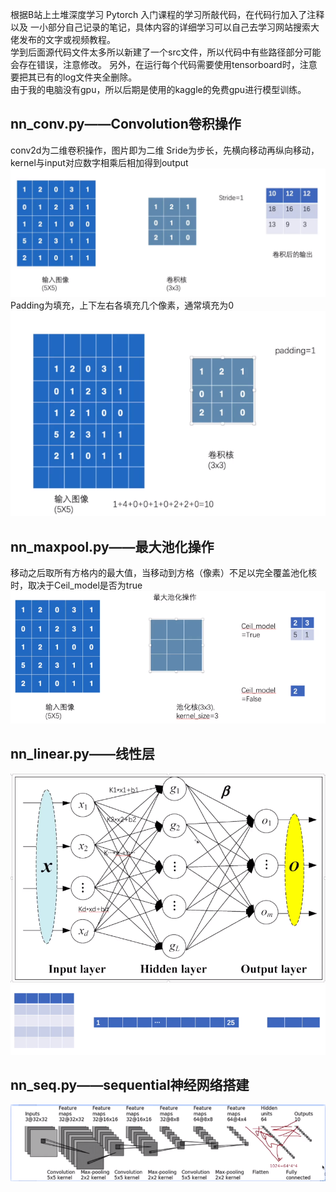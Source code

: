 根据B站上土堆深度学习 Pytorch 入门课程的学习所敲代码，在代码行加入了注释以及
一小部分自己记录的笔记，具体内容的详细学习可以自己去学习网站搜索大佬发布的文字或视频教程。  
学到后面源代码文件太多所以新建了一个src文件，所以代码中有些路径部分可能会存在错误，注意修改。
另外，在运行每个代码需要使用tensorboard时，注意要把其已有的log文件夹全删除。  
由于我的电脑没有gpu，所以后期是使用的kaggle的免费gpu进行模型训练。
## nn_conv.py——Convolution卷积操作
conv2d为二维卷积操作，图片即为二维
Sride为步长，先横向移动再纵向移动，kernel与input对应数字相乘后相加得到output
![img.png](imgs/img.png)
Padding为填充，上下左右各填充几个像素，通常填充为0
![img_1.png](imgs/img_1.png)
## nn_maxpool.py——最大池化操作
移动之后取所有方格内的最大值，当移动到方格（像素）不足以完全覆盖池化核时，取决于Ceil_model是否为true
![img_3.png](imgs/img_3.png)
## nn_linear.py——线性层
![img_4.png](imgs/img_4.png)
![img_5.png](imgs/img_5.png)
## nn_seq.py——sequential神经网络搭建
![img_6.png](imgs/img_6.png)
